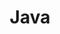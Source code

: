 ---
title: "Java"
description: "Java编程"
slug: "Java"
image: "java_logo_640.jpg"
style:
    background: "#transparent"
    color: "#ffffff"
---